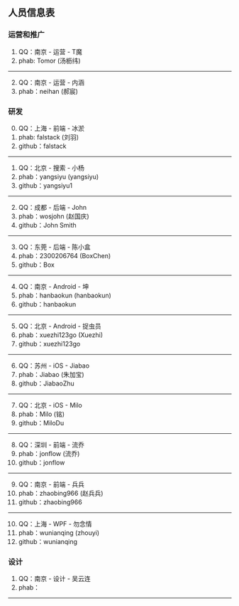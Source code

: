 ## 人员信息表

### 运营和推广
1. 	QQ：南京 - 运营 - T魔
1.	phab: Tomor (汤枥纬)
---------
2. 	QQ：南京 - 运营 - 内涵
2.	phab：neihan (郝宸)

### 研发
0.  QQ：上海 - 前端 - 冰淤
0.  phab: falstack (刘羽)
0.  github：falstack
---------
1.	QQ：北京 - 搜索 - 小杨
1.	phab：yangsiyu (yangsiyu)
1.	github：yangsiyu1
---------
2.	QQ：成都 - 后端 - John
2.	phab：wosjohn (赵国庆)
2.	github：John Smith
---------
3.	QQ：东莞 - 后端 - 陈小盒
3.	phab：2300206764 (BoxChen)
3.	github：Box
---------
4.	QQ：南京 - Android - 坤
4.	phab：hanbaokun (hanbaokun)
4.	github：hanbaokun
---------
5.	QQ：北京 - Android - 捉虫员
5.	phab：xuezhi123go (Xuezhi)
5.  github：xuezhi123go
---------
6.	QQ：苏州 - iOS - Jiabao
6.	phab：Jiabao (朱加宝)
6.  github：JiabaoZhu
---------
7. 	QQ：北京 - iOS - Milo
7.	phab：Milo (铭)
7.	github：MiloDu
---------
8.	QQ：深圳 - 前端 - 流乔
8.	phab：jonflow (流乔)
8.	github：jonflow
---------
9.	QQ：南京 - 前端 - 兵兵
9.	phab：zhaobing966 (赵兵兵)
0.  github：zhaobing966
---------
10.	QQ：上海 - WPF - 勿念情
10.	phab：wunianqing (zhouyi)
10.	github：wunianqing


### 设计

1.  QQ：南京 - 设计 - 吴云连
1.  phab：
----------
